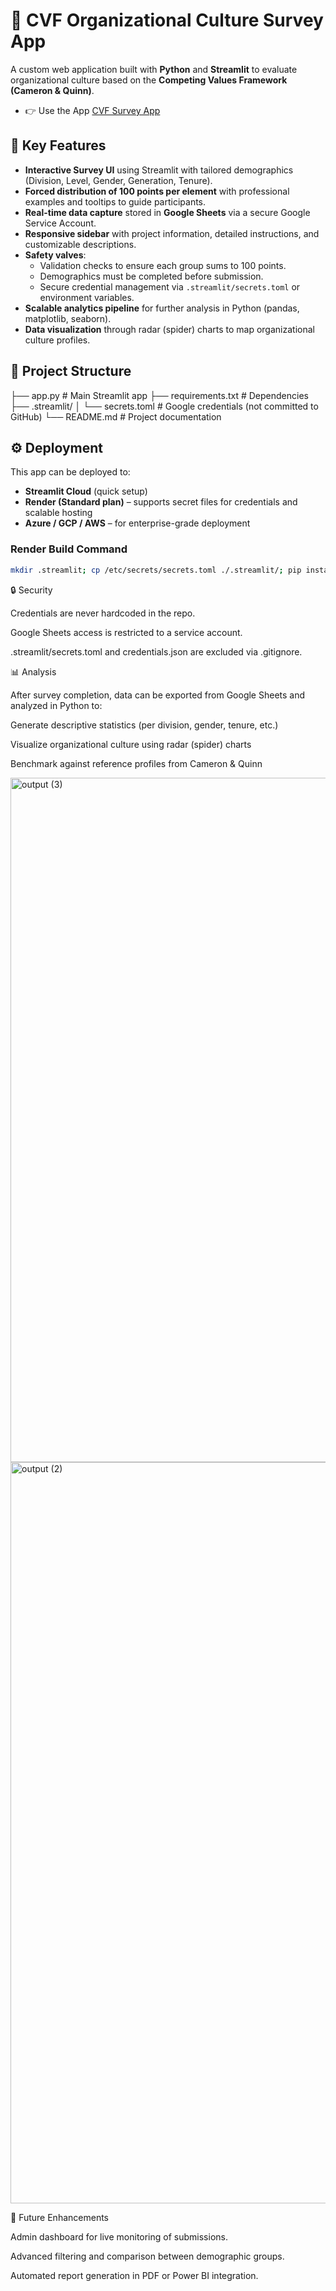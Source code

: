 # 📝 CVF Organizational Culture Survey App

A custom web application built with **Python** and **Streamlit** to evaluate organizational culture based on the **Competing Values Framework (Cameron & Quinn)**.  
- 👉 Use the App [CVF Survey App](https://cvf-survey-app-2k2fihtuimbkqcs7vdzfjv.streamlit.app/)

## 🔑 Key Features
- **Interactive Survey UI** using Streamlit with tailored demographics (Division, Level, Gender, Generation, Tenure).  
- **Forced distribution of 100 points per element** with professional examples and tooltips to guide participants.  
- **Real-time data capture** stored in **Google Sheets** via a secure Google Service Account.  
- **Responsive sidebar** with project information, detailed instructions, and customizable descriptions.  
- **Safety valves**:
  - Validation checks to ensure each group sums to 100 points.  
  - Demographics must be completed before submission.  
  - Secure credential management via `.streamlit/secrets.toml` or environment variables.  
- **Scalable analytics pipeline** for further analysis in Python (pandas, matplotlib, seaborn).  
- **Data visualization** through radar (spider) charts to map organizational culture profiles.  

## 📂 Project Structure
├── app.py # Main Streamlit app
├── requirements.txt # Dependencies
├── .streamlit/
│ └── secrets.toml # Google credentials (not committed to GitHub)
└── README.md # Project documentation


## ⚙️ Deployment
This app can be deployed to:
- **Streamlit Cloud** (quick setup)  
- **Render (Standard plan)** – supports secret files for credentials and scalable hosting  
- **Azure / GCP / AWS** – for enterprise-grade deployment  

### Render Build Command
```bash
mkdir .streamlit; cp /etc/secrets/secrets.toml ./.streamlit/; pip install --upgrade pip && pip install -r requirements.txt
```

🔒 Security

Credentials are never hardcoded in the repo.

Google Sheets access is restricted to a service account.

.streamlit/secrets.toml and credentials.json are excluded via .gitignore.

📊 Analysis

After survey completion, data can be exported from Google Sheets and analyzed in Python to:

Generate descriptive statistics (per division, gender, tenure, etc.)

Visualize organizational culture using radar (spider) charts

Benchmark against reference profiles from Cameron & Quinn

<img width="1116" height="1095" alt="output (3)" src="https://github.com/user-attachments/assets/a328dd4b-3867-4d27-a0c2-6c6ed2b81615" />


<img width="2379" height="1186" alt="output (2)" src="https://github.com/user-attachments/assets/0690c109-8093-4bf9-a557-0944e9a1b9a9" />


🚀 Future Enhancements

Admin dashboard for live monitoring of submissions.

Advanced filtering and comparison between demographic groups.

Automated report generation in PDF or Power BI integration.


